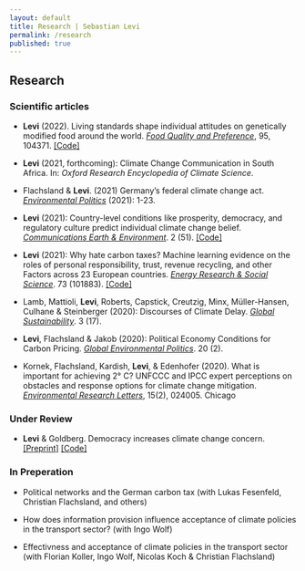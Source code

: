 ```yaml
---
layout: default
title: Research | Sebastian Levi
permalink: /research
published: true
---
```


## Research

### Scientific articles

- **Levi** (2022). Living standards shape individual attitudes on genetically modified food around the world. [_Food Quality and Preference_](https://www.sciencedirect.com/science/article/abs/pii/S0950329321002536), 95, 104371. [[Code]](https://osf.io/dpqwr/)	

- **Levi** (2021, forthcoming): Climate Change Communication in South Africa. In: _Oxford Research Encyclopedia of Climate Science_.

- Flachsland & **Levi**. (2021) Germany’s federal climate change act. [_Environmental Politics_](https://www.tandfonline.com/doi/full/10.1080/09644016.2021.1980288) (2021): 1-23.

- **Levi** (2021): Country-level conditions like prosperity, democracy, and regulatory culture predict individual climate change belief. [_Communications Earth & Environment_](https://www.nature.com/articles/s43247-021-00118-6). 2 (51). [[Code]](https://doi.org/10.17605/OSF.IO/3BG2Z)	

- **Levi** (2021): Why hate carbon taxes? Machine learning evidence on the roles of personal responsibility, trust, revenue recycling, and other Factors across 23 European countries. [_Energy Research & Social Science_](https://www.sciencedirect.com/science/article/abs/pii/S2214629620304588). 73 (101883). [[Code]](https://osf.io/j82xz/)

- Lamb, Mattioli, **Levi**, Roberts, Capstick, Creutzig, Minx, Müller-Hansen, Culhane & Steinberger (2020): Discourses of Climate Delay. [_Global Sustainability_](https://www.cambridge.org/core/journals/global-sustainability/article/discourses-of-climate-delay/7B11B722E3E3454BB6212378E32985A7). 3 (17). 

- **Levi**, Flachsland & Jakob (2020): Political Economy Conditions for Carbon Pricing. [_Global Environmental Politics_](https://scholar.google.de/citations?view_op=view_citation&hl=en&user=NNdexFQAAAAJ&sortby=pubdate&citation_for_view=NNdexFQAAAAJ:qjMakFHDy7sC). 20 (2).

- Kornek, Flachsland, Kardish, **Levi**, & Edenhofer (2020). What is important for achieving 2° C? UNFCCC and IPCC expert perceptions on obstacles and response options for climate change mitigation. [_Environmental Research Letters_](https://scholar.google.de/citations?view_op=view_citation&hl=en&user=NNdexFQAAAAJ&sortby=pubdate&citation_for_view=NNdexFQAAAAJ:d1gkVwhDpl0C), 15(2), 024005.
Chicago	

### Under Review

- **Levi** & Goldberg. Democracy increases climate change concern. [[Preprint]](https://osf.io/preprints/socarxiv/6vk9d/)	[[Code]](https://osf.io/9q7xy/)

### In Preperation

- Political networks and the German carbon tax (with Lukas Fesenfeld, Christian Flachsland, and others)

- How does information provision influence acceptance of climate policies in the transport sector? (with Ingo Wolf)

- Effectivness and acceptance of climate policies in the transport sector (with Florian Koller, Ingo Wolf, Nicolas Koch & Christian Flachsland)
